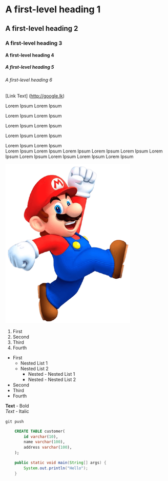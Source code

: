 # A first-level heading 1
## A first-level heading 2
### A first-level heading 3
#### A first-level heading 4
##### A first-level heading 5
###### A first-level heading 6

[Link Text] (http://google.lk)

Lorem Ipsum Lorem Ipsum

Lorem Ipsum Lorem Ipsum

Lorem Ipsum Lorem Ipsum

Lorem Ipsum Lorem Ipsum

Lorem Ipsum Lorem Ipsum<br>Lorem Ipsum Lorem Ipsum
Lorem Ipsum Lorem Ipsum
Lorem Ipsum Lorem Ipsum
Lorem Ipsum Lorem Ipsum
Lorem Ipsum Lorem Ipsum

![Alternative Text](asset/mariyo.png) 

1. First
2. Second
3. Third
4. Fourth

* First
    * Nested List 1
    * Nested List 2
        * Nested - Nested List 1
        * Nested - Nested List 2
* Second
* Third
* Fourth

**Text** - Bold <br>
*Text* - Italic

`git push`

```sql
    CREATE TABLE customer(
        id varchar(10),
        name varchar(100),
        address varchar(100),
    );
```

```java
    public static void main(String[] args) {
        System.out.println("Hello");
    }
```